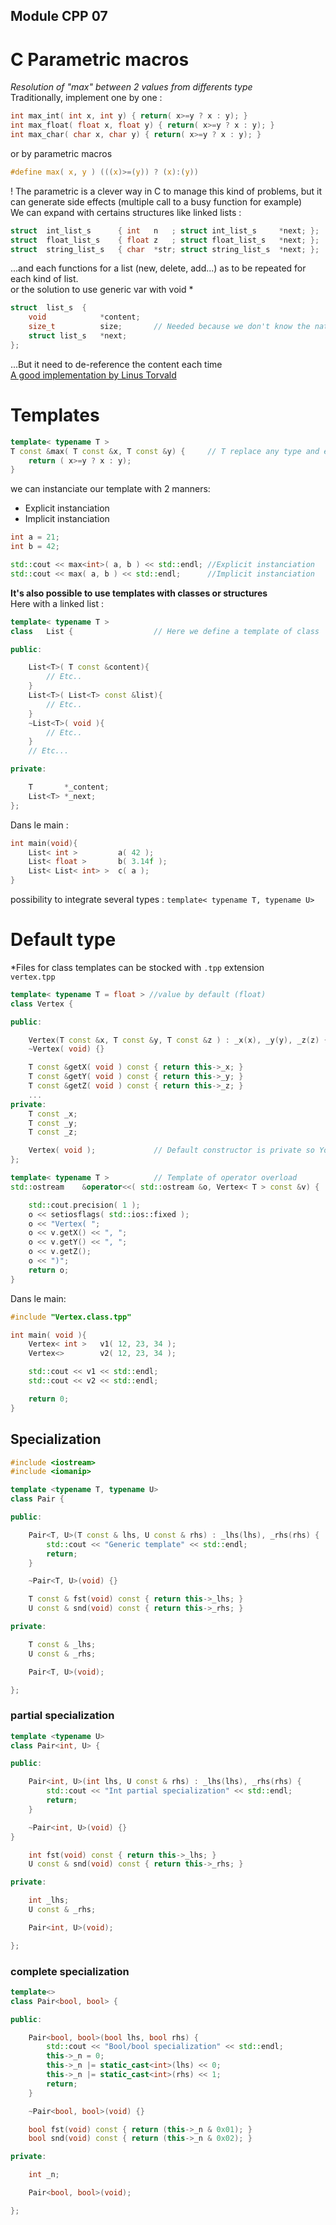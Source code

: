 ## Module CPP 07

# C Parametric macros

*Resolution of "max" between 2 values from differents type* \
Traditionally, implement one by one :
```C
int	max_int( int x, int y) { return( x>=y ? x : y); }
int	max_float( float x, float y) { return( x>=y ? x : y); }
int	max_char( char x, char y) { return( x>=y ? x : y); }
```
or by parametric macros
```C
#define max( x, y ) (((x)>=(y)) ? (x):(y))
```
! The parametric is a clever way in C to manage this kind of problems, but it can generate side effects (multiple call to a busy function for example) \
We can expand with certains structures like linked lists :
```C
struct	int_list_s		{ int	n   ; struct int_list_s		*next; };
struct	float_list_s	{ float	z   ; struct float_list_s	*next; };
struct	string_list_s	{ char	*str; struct string_list_s	*next; };
```
...and each functions for a list (new, delete, add...)  as to be repeated for each kind of list. \
or the solution to use generic var with void *
```C
struct	list_s	{
	void			*content;
	size_t			size;		// Needed because we don't know the nature of the content 
	struct list_s	*next;
};
```
...But it need to de-reference the content each time \
[A good implementation by Linus Torvald](https://github.com/mkirchner/linked-list-good-taste)
# Templates
```cpp
template< typename T >
T const	&max( T const &x, T const &y) {		// T replace any type and each time the same
	return ( x>=y ? x : y);
}
```
we can instanciate our template with 2 manners:
- Explicit instanciation
- Implicit instanciation
```cpp
int	a = 21;
int	b = 42;

std::cout << max<int>( a, b ) << std::endl;	//Explicit instanciation
std::cout << max( a, b ) << std::endl;		//Implicit instanciation
```
**It's also possible to use templates with classes or structures** \
Here with a linked list :
```cpp
template< typename T >
class	List {					// Here we define a template of class

public:

	List<T>( T const &content){
		// Etc..
	}
	List<T>( List<T> const &list){
		// Etc..
	}
	~List<T>( void ){
		// Etc..
	}
	// Etc...

private:

	T		*_content;
	List<T>	*_next;
};
```
Dans le main :
```cpp
int	main(void){
	List< int >			a( 42 );
	List< float >		b( 3.14f );  
	List< List< int> >	c( a );  
}
```
possibility to integrate several types : `template< typename T, typename U>`

# Default type

*Files for class templates can be stocked with `.tpp` extension \
`vertex.tpp`
```cpp
template< typename T = float > //value by default (float)
class Vertex {

public:

	Vertex(T const &x, T const &y, T const &z ) : _x(x), _y(y), _z(z) {}
	~Vertex( void) {}

	T const	&getX( void ) const	{ return this->_x; }
	T const	&getY( void ) const	{ return this->_y; }
	T const	&getZ( void ) const	{ return this->_z; }
	...
private:
	T const	_x;
	T const	_y;
	T const	_z;

	Vertex( void );				// Default constructor is private so You have to give parameters
};

template< typename T >			// Template of operator overload
std::ostream	&operator<<( std::ostream &o, Vertex< T > const &v) {

	std::cout.precision( 1 );
	o << setiosflags( std::ios::fixed );
	o << "Vertex( ";
	o << v.getX() << ", ";
	o << v.getY() << ", ";
	o << v.getZ();
	o << ")";
	return o;
}
```
Dans le main:
```cpp
#include "Vertex.class.tpp"

int	main( void ){
	Vertex< int >	v1( 12, 23, 34 );
	Vertex<>		v2( 12, 23, 34 );

	std::cout << v1 << std::endl;
	std::cout << v2 << std::endl;

	return 0;
}
```

## Specialization

```cpp
#include <iostream>
#include <iomanip>

template <typename T, typename U>
class Pair {

public:

    Pair<T, U>(T const & lhs, U const & rhs) : _lhs(lhs), _rhs(rhs) {
        std::cout << "Generic template" << std::endl;
        return;
    }

    ~Pair<T, U>(void) {}

    T const & fst(void) const { return this->_lhs; }
    U const & snd(void) const { return this->_rhs; }

private:

    T const & _lhs;
    U const & _rhs;

    Pair<T, U>(void);

};
```
### partial specialization

```cpp
template <typename U>
class Pair<int, U> {

public:

    Pair<int, U>(int lhs, U const & rhs) : _lhs(lhs), _rhs(rhs) {
        std::cout << "Int partial specialization" << std::endl;
        return;
    }

    ~Pair<int, U>(void) {}
}

    int fst(void) const { return this->_lhs; }
    U const & snd(void) const { return this->_rhs; }

private:

    int _lhs;
    U const & _rhs;

    Pair<int, U>(void);

};
```

### complete specialization

```cpp
template<>
class Pair<bool, bool> {

public:

    Pair<bool, bool>(bool lhs, bool rhs) {
        std::cout << "Bool/bool specialization" << std::endl;
        this->_n = 0;
        this->_n |= static_cast<int>(lhs) << 0;
        this->_n |= static_cast<int>(rhs) << 1;
        return;
    }

    ~Pair<bool, bool>(void) {}

    bool fst(void) const { return (this->_n & 0x01); }
    bool snd(void) const { return (this->_n & 0x02); }

private:

    int _n;

    Pair<bool, bool>(void);

};
```
